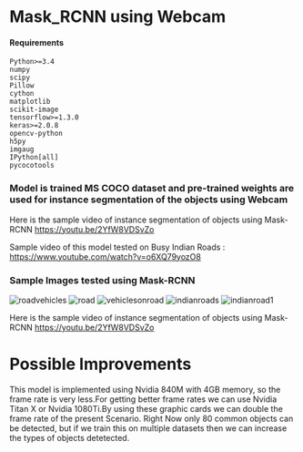 # Mask_RCNN  using Webcam

#### Requirements

    Python>=3.4
    numpy
    scipy
    Pillow
    cython
    matplotlib
    scikit-image
    tensorflow>=1.3.0
    keras>=2.0.8
    opencv-python
    h5py
    imgaug
    IPython[all]
    pycocotools

### Model is trained MS COCO dataset and pre-trained weights are used for instance segmentation of the objects using Webcam 

Here is the sample video of instance segmentation of objects using Mask-RCNN
https://youtu.be/2YfW8VDSvZo

Sample video of this model tested on Busy Indian Roads : https://www.youtube.com/watch?v=o6XQ79yozO8

### Sample Images tested using Mask-RCNN

![roadvehicles](https://user-images.githubusercontent.com/19996897/38748412-a02387ac-3f6b-11e8-8c67-371fdf0d0a1f.png)
![road](https://user-images.githubusercontent.com/19996897/38748414-a1fd2b78-3f6b-11e8-92aa-806038e37c2d.png)
![vehiclesonroad](https://user-images.githubusercontent.com/19996897/38748425-a7088004-3f6b-11e8-93c0-7e020aa7c0f9.png)
![indianroads](https://user-images.githubusercontent.com/19996897/38748438-b3b56614-3f6b-11e8-9e8f-eacca943e460.png)
![indianroad1](https://user-images.githubusercontent.com/19996897/38748442-b716ca46-3f6b-11e8-8f19-a09786e36ffa.png)


Here is the sample video of instance segmentation of objects using Mask-RCNN
https://youtu.be/2YfW8VDSvZo


# Possible Improvements
 This model is implemented using Nvidia 840M with 4GB memory, so the frame rate is very less.For getting better frame rates we can use Nvidia Titan X or Nvidia 1080Ti.By using these graphic cards we can double the frame rate of the present Scenario.
 Right Now only 80 common objects can be detected, but if we train this on multiple datasets then we can increase the types of objects detetected.    
        

